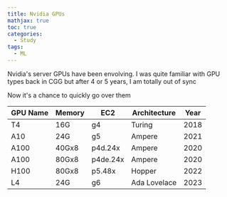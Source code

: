 ```yaml
---
title: Nvidia GPUs
mathjax: true
toc: true
categories:
  - Study
tags:
  - ML
---
```


Nvidia's server GPUs have been envolving. I was quite familiar with GPU types back in CGG but after 4 or 5 years, I am totally out of sync

Now it's a chance to quickly go over them

| GPU Name | Memory | EC2 |Architecture | Year|
|----------|--------|--|------------|-----|
|T4 | 16G | g4|Turing |2018|
|A10 | 24G | g5|Ampere|2021|
|A100 | 40Gx8| p4d.24x|Ampere|2020|
|A100 | 80Gx8| p4de.24x|Ampere|2020|
|H100| 80Gx8| p5.48x|Hopper|2022|
|L4 | 24G | g6|Ada Lovelace|2023|
